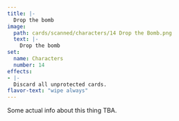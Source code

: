 ```yaml
---
title: |-
  Drop the bomb
image: 
  path: cards/scanned/characters/14 Drop the Bomb.png
  text: |-
    Drop the bomb
set:
  name: Characters
  number: 14
effects: 
- |-
  Discard all unprotected cards.
flavor-text: "wipe always"
---
```

Some actual info about this thing TBA.
